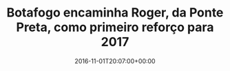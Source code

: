 ---
layout: post
title: "Botafogo encaminha Roger, da Ponte Preta, como primeiro reforço para 2017"
date: 2016-11-01T20:07:00+00:00
external_link: "http://globoesporte.globo.com/futebol/noticia/2016/11/botafogo-encaminha-roger-da-ponte-preta-como-primeiro-reforco-para-2017.html"
categories: news globo.com
---
